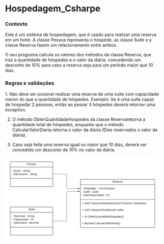 # Hospedagem_Csharpe

<h3>Contexto</h3>
Este é um sistema de hospedagem, que é usado para realizar uma reserva em um hotel. A classe Pessoa representa o hóspede, as classe Suíte e a classe Reserva fazem um relacionamento entre ambos.

O seu programa calcula os valores dos métodos da classe Reserva, que traz a quantidade de hóspedes e o valor da diária, concedendo um desconto de 10% para caso a reserva seja para um período maior que 10 dias.

<h3>Regras e validações</h3>
1. Não deve ser possível realizar uma reserva de uma suíte com capacidade menor do que a quantidade de hóspedes. Exemplo: Se é uma suíte capaz de hospedar 2 pessoas, então ao passar 3 hóspedes deverá retornar uma exception.

2. O método ObterQuantidadeHospedes da classe Reservaretorna a quantidade total de hóspedes, enquanto que o método CalcularValorDiaria retorna o valor da diária (Dias reservados x valor da diária).

3. Caso seja feita uma reserva igual ou maior que 10 dias, deverá ser concedido um desconto de 10% no valor da diária.

![UML](https://github.com/MichelinJV/Hospedagem_Csharpe/blob/main/diagrama_classe_hotel.png)

